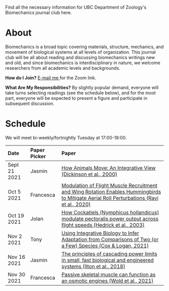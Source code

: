 Find all the necessary information for UBC Department of Zoology's Biomechanics journal club here. 

# About
Biomechanics is a broad topic covering materials, structure, mechanics, and movement of biological systems at all levels of organization. This journal club will be all about reading and discussing biomechanics writings new and old, and since biomechanics is interdisciplinary in nature, we welcome researchers from all academic levels and backgrounds.  

__How do I Join?__ <a href="mailto:jwong@zoology.ubc.ca"> E-mail me </a> for the Zoom link.

__What Are My Responsibilities?__ By slightly popular demand, everyone will take turns selecting readings (see the schedule below), and for the most part, everyone will be expected to present a figure and participate in subsequent discussion. 

# Schedule
We will meet bi-weekly/fortnightly Tuesday at 17:00-18:00.

| Date | Paper Picker | Paper |
| :---------------- | :---------------- | :------------------------------------- |
| Sept 21 2021 | Jasmin | <a href="/ubc-zoology-biomechanics/papers/How animals move An integrative view.pdf">How Animals Move: An Integrative View (Dickinson et al., 2000)</a> |
| Oct 5 2021 | Francesca | <a href="/ubc-zoology-biomechanics/papers/Modulation of  Flight Muscle Recruitment and Wing Rotation Enables Hummingbirds to Mitigate Aeroial Roll Perturbations.pdf">Modulation of Flight Muscle Recruitment and Wing Rotation Enables Hummingbirds to Mitigate Aerial Roll Perturbations (Ravi et al., 2020)</a> |
| Oct 19 2021 | Jolan | <a href="/ubc-zoology-biomechanics/papers/How cockatiels modulate pectoralis power output across flight speeds.pdf">How Cockatiels (Nymphicus hollandicus) modulate pectoralis power output across flight speeds (Hedrick et al., 2003)</a> |
| Nov 2 2021 | Tony | <a href="/ubc-zoology-biomechanics/papers/Using Integrative Biology to Infer Adaptation from Comparisons of Two or a Few Species.pdf">Using Integrative Biology to Infer Adaptation from Comparisons of Two (or a Few) Species (Cox & Logan, 2021)</a> |
| Nov 16 2021 | Jasmin | <a href="/ubc-zoology-biomechanics/papers/The principles of cascading power limits in small fast biological and engineered systems.pdf">The principles of cascading power limits in small, fast biological and engineered systems (Ilton et al., 2018)</a> |
| Nov 30 2021 | Francesca | <a href="/ubc-zoology-biomechanics/papers/Passive skeletal muscle can function as an osmotic engine.pdf">Passive skeletal muscle can function as an osmotic engines (Wold et al., 2021)</a> |
